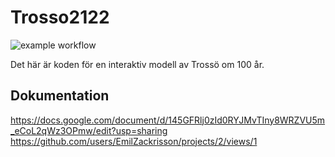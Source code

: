 # Trosso2122
![example workflow](https://github.com/EmilZackrisson/Trosso2122/actions/workflows/node.js.yml/badge.svg)

Det här är koden för en interaktiv modell av Trossö om 100 år.

## Dokumentation
https://docs.google.com/document/d/145GFRlj0zId0RYJMvTIny8WRZVU5m_eCoL2qWz3OPmw/edit?usp=sharing
https://github.com/users/EmilZackrisson/projects/2/views/1
